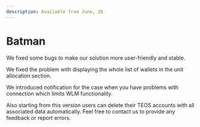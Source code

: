 ```yaml
---
description: Available from June, 28
---
```


# Batman

We fixed some bugs to make our solution more user-friendly and stable.

We fixed the problem with displaying the whole list of wallets in the unit allocation section.&#x20;

We introduced notification for the case when you have problems with connection which limits WLM functionality.&#x20;

Also starting from this version users can delete their TEOS accounts with all associated data automatically. Feel free to contact us to provide any feedback or report errors.
